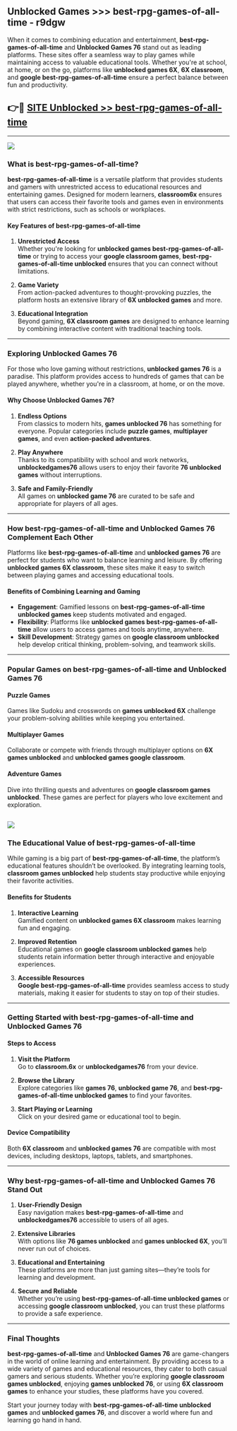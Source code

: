 ## Unblocked Games >>> best-rpg-games-of-all-time - r9dgw 

When it comes to combining education and entertainment, **best-rpg-games-of-all-time** and **Unblocked Games 76** stand out as leading platforms. These sites offer a seamless way to play games while maintaining access to valuable educational tools. Whether you're at school, at home, or on the go, platforms like **unblocked games 6X**, **6X classroom**, and **google best-rpg-games-of-all-time** ensure a perfect balance between fun and productivity.
## 👉🔴 [SITE Unblocked >> best-rpg-games-of-all-time](https://unblockedgames.edu.pl?title=best-rpg-games-of-all-time&ref=22JU)
---
<a href="https://unblockedgames.edu.pl?title=best-rpg-games-of-all-time&ref=22JU/"><img src="https://github.com/user-attachments/assets/438f12ca-57a4-47a3-8ead-c64da593a1e5"/></a>
### What is best-rpg-games-of-all-time?  

**best-rpg-games-of-all-time** is a versatile platform that provides students and gamers with unrestricted access to educational resources and entertaining games. Designed for modern learners, **classroom6x** ensures that users can access their favorite tools and games even in environments with strict restrictions, such as schools or workplaces.  

#### Key Features of best-rpg-games-of-all-time  

1. **Unrestricted Access**  
   Whether you're looking for **unblocked games best-rpg-games-of-all-time** or trying to access your **google classroom games**, **best-rpg-games-of-all-time unblocked** ensures that you can connect without limitations.  

2. **Game Variety**  
   From action-packed adventures to thought-provoking puzzles, the platform hosts an extensive library of **6X unblocked games** and more.  

3. **Educational Integration**  
   Beyond gaming, **6X classroom games** are designed to enhance learning by combining interactive content with traditional teaching tools.  



---

### Exploring Unblocked Games 76  

For those who love gaming without restrictions, **unblocked games 76** is a paradise. This platform provides access to hundreds of games that can be played anywhere, whether you're in a classroom, at home, or on the move.  

#### Why Choose Unblocked Games 76?  

1. **Endless Options**  
   From classics to modern hits, **games unblocked 76** has something for everyone. Popular categories include **puzzle games**, **multiplayer games**, and even **action-packed adventures**.  

2. **Play Anywhere**  
   Thanks to its compatibility with school and work networks, **unblockedgames76** allows users to enjoy their favorite **76 unblocked games** without interruptions.  

3. **Safe and Family-Friendly**  
   All games on **unblocked game 76** are curated to be safe and appropriate for players of all ages.  

---

### How best-rpg-games-of-all-time and Unblocked Games 76 Complement Each Other  

Platforms like **best-rpg-games-of-all-time** and **unblocked games 76** are perfect for students who want to balance learning and leisure. By offering **unblocked games 6X classroom**, these sites make it easy to switch between playing games and accessing educational tools.  

#### Benefits of Combining Learning and Gaming  

- **Engagement**: Gamified lessons on **best-rpg-games-of-all-time unblocked games** keep students motivated and engaged.  
- **Flexibility**: Platforms like **unblocked games best-rpg-games-of-all-time** allow users to access games and tools anytime, anywhere.  
- **Skill Development**: Strategy games on **google classroom unblocked** help develop critical thinking, problem-solving, and teamwork skills.  

---

### Popular Games on best-rpg-games-of-all-time and Unblocked Games 76  

#### Puzzle Games  

Games like Sudoku and crosswords on **games unblocked 6X** challenge your problem-solving abilities while keeping you entertained.  

#### Multiplayer Games  

Collaborate or compete with friends through multiplayer options on **6X games unblocked** and **unblocked games google classroom**.  

#### Adventure Games  

Dive into thrilling quests and adventures on **google classroom games unblocked**. These games are perfect for players who love excitement and exploration.  

<a href="http://download.freeplayer.one?title=best-rpg-games-of-all-time&ref=23D/"><img src="https://github.com/user-attachments/assets/fe0c3e91-c8e1-489c-acf0-e2f614c12fb8"/></a>
---

### The Educational Value of best-rpg-games-of-all-time  

While gaming is a big part of **best-rpg-games-of-all-time**, the platform’s educational features shouldn’t be overlooked. By integrating learning tools, **classroom games unblocked** help students stay productive while enjoying their favorite activities.  

#### Benefits for Students  

1. **Interactive Learning**  
   Gamified content on **unblocked games 6X classroom** makes learning fun and engaging.  

2. **Improved Retention**  
   Educational games on **google classroom unblocked games** help students retain information better through interactive and enjoyable experiences.  

3. **Accessible Resources**  
   **Google best-rpg-games-of-all-time** provides seamless access to study materials, making it easier for students to stay on top of their studies.  

---

### Getting Started with best-rpg-games-of-all-time and Unblocked Games 76  

#### Steps to Access  

1. **Visit the Platform**  
   Go to **classroom.6x** or **unblockedgames76** from your device.  

2. **Browse the Library**  
   Explore categories like **games 76**, **unblocked game 76**, and **best-rpg-games-of-all-time unblocked games** to find your favorites.  

3. **Start Playing or Learning**  
   Click on your desired game or educational tool to begin.  

#### Device Compatibility  

Both **6X classroom** and **unblocked games 76** are compatible with most devices, including desktops, laptops, tablets, and smartphones.  

---

### Why best-rpg-games-of-all-time and Unblocked Games 76 Stand Out  

1. **User-Friendly Design**  
   Easy navigation makes **best-rpg-games-of-all-time** and **unblockedgames76** accessible to users of all ages.  

2. **Extensive Libraries**  
   With options like **76 games unblocked** and **games unblocked 6X**, you’ll never run out of choices.  

3. **Educational and Entertaining**  
   These platforms are more than just gaming sites—they’re tools for learning and development.  

4. **Secure and Reliable**  
   Whether you’re using **best-rpg-games-of-all-time unblocked games** or accessing **google classroom unblocked**, you can trust these platforms to provide a safe experience.  

---

### Final Thoughts  

**best-rpg-games-of-all-time** and **Unblocked Games 76** are game-changers in the world of online learning and entertainment. By providing access to a wide variety of games and educational resources, they cater to both casual gamers and serious students. Whether you’re exploring **google classroom games unblocked**, enjoying **games unblocked 76**, or using **6X classroom games** to enhance your studies, these platforms have you covered.  

Start your journey today with **best-rpg-games-of-all-time unblocked games** and **unblocked games 76**, and discover a world where fun and learning go hand in hand.  